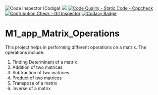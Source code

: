 ![Code Inspector (Codiga)](https://api.codiga.io/project/30072/score/svg) ![](https://api.codiga.io/project/30072/status/svg)
[![Code Quality - Static Code - Cppcheck](https://github.com/Vatsal57/M1_app_matrixcal/actions/workflows/cppcheck.yml/badge.svg)](https://github.com/Vatsal57/M1_app_matrixcal/actions/workflows/cppcheck.yml)
[![Contribution Check - Git Inspector](https://github.com/Vatsal57/M1_app_matrixcal/actions/workflows/gitinspector.yml/badge.svg)](https://github.com/Vatsal57/M1_app_matrixcal/actions/workflows/gitinspector.yml)
[![Codacy Badge](https://app.codacy.com/project/badge/Grade/e3b854faee4c43a3a9d340fe52aeb7df)](https://www.codacy.com/gh/Vatsal57/M1_app_matrixcal/dashboard?utm_source=github.com&amp;utm_medium=referral&amp;utm_content=Vatsal57/M1_app_matrixcal&amp;utm_campaign=Badge_Grade)
# M1_app_Matrix_Operations
This project helps in performing different operations on a matrix.
The operations include:
1. Finding Determinant of a matrix
2. Addition of two matrices 
3. Subtraction of two matrices
4. Product of two matrices
5. Transpose of a matrix
6. Inverse of a matrix
